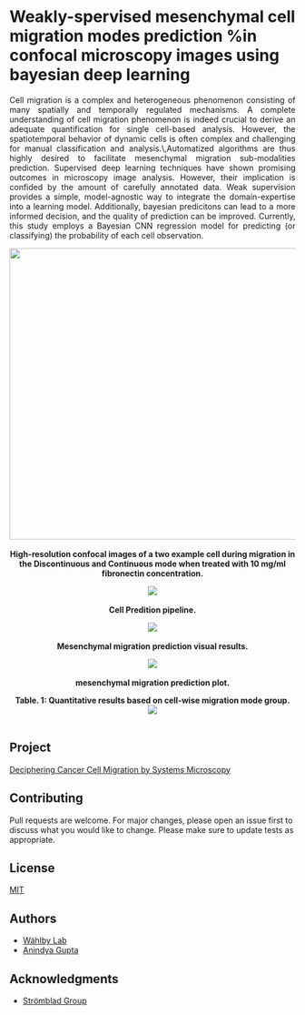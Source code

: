 # Weakly-spervised mesenchymal cell migration modes prediction %in confocal microscopy images using bayesian deep learning

<p align="justify">
Cell migration is a complex and heterogeneous phenomenon consisting of many spatially and
temporally regulated mechanisms. 
A complete understanding of cell migration phenomenon is indeed crucial to derive an 
adequate quantification for single cell-based analysis. 
However, the spatiotemporal behavior of dynamic cells is often complex and challenging for 
manual classification and analysis.\,Automatized algorithms are thus highly 
desired to facilitate mesenchymal migration sub-modalities prediction. 
Supervised deep learning techniques have shown promising outcomes in microscopy image 
analysis. However, their implication is confided by the amount of carefully annotated data.
Weak supervision provides a simple, model-agnostic way to integrate the domain-expertise   
into a learning model. 
Additionally, bayesian predicitons can lead to a more informed decision, and the quality 
of prediction can be improved.
Currently, this study employs a Bayesian CNN regression model for predicting (or classifying) the probability of each cell observation.</p>

<p align="center">
  <img width="512" height="512" src="https://github.com/anindgupta/isbi2020/blob/master/paperImages/cell_migration_movement.gif">
  <br><br>
  <b>High-resolution confocal images of a two example cell during migration in the Discontinuous and Continuous mode 
    when treated with 10 mg/ml fibronectin concentration.</b><br>
</p>

<p align="center">
   <img src="https://github.com/anindgupta/isbi2020/blob/master/paperImages/r4.png">
  <br><br>
  <b>Cell Predition pipeline.</b><br>
</p>

<p align="center">
   <img src="https://github.com/anindgupta/isbi2020/blob/master/paperImages/r2.png">
  <br><br>
  <b>Mesenchymal migration prediction visual results.</b><br>
</p>

<p align="center">
   <img src="https://github.com/anindgupta/isbi2020/blob/master/paperImages/r1.png">
  <br><br>
  <b>mesenchymal migration prediction plot.</b><br>
</p>

<p align="center">
  <b>Table. 1: Quantitative results based on cell-wise migration mode group.</b><br>
  
   <img src="https://github.com/anindgupta/isbi2020/blob/master/paperImages/table_image.png">
  <br><br>
</p>


## Project
[Deciphering Cancer Cell Migration by Systems Microscopy](https://sysmic.ki.se) 


## Contributing
Pull requests are welcome. For major changes, please open an issue first to 
discuss what you would like to change. Please make sure to update tests as appropriate.

## License
[MIT](https://choosealicense.com/licenses/mit/) 

## Authors

* [Wählby Lab](http://user.it.uu.se/~cli05194/research_n_support.html)
* [Anindya Gupta](https://www.it.uu.se/katalog/anigu165)

## Acknowledgments

* [Strömblad Group](https://ki.se/en/bionut/cell-biology-of-cancer-staffan-stromblad-0)
